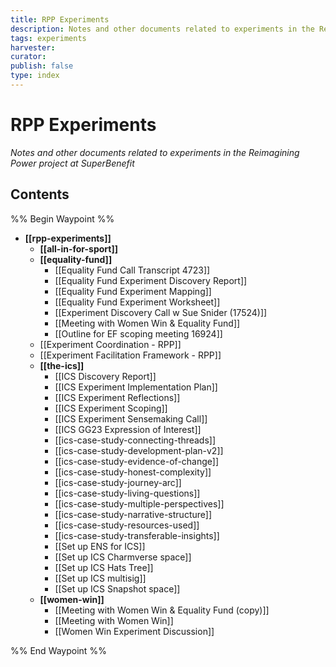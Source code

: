 ```yaml
---
title: RPP Experiments
description: Notes and other documents related to experiments in the Reimagining Power project
tags: experiments
harvester: 
curator: 
publish: false
type: index
---
```

# RPP Experiments

_Notes and other documents related to experiments in the Reimagining Power project at SuperBenefit_

## Contents

%% Begin Waypoint %%
- **[[rpp-experiments]]**
  - **[[all-in-for-sport]]**
  - **[[equality-fund]]**
    - [[Equality Fund Call Transcript 4723]]
    - [[Equality Fund Experiment Discovery Report]]
    - [[Equality Fund Experiment Mapping]]
    - [[Equality Fund Experiment Worksheet]]
    - [[Experiment Discovery Call w Sue Snider (17524)]]
    - [[Meeting with Women Win & Equality Fund]]
    - [[Outline for EF scoping meeting 16924]]
  - [[Experiment Coordination - RPP]]
  - [[Experiment Facilitation Framework - RPP]]
  - **[[the-ics]]**
    - [[ICS Discovery Report]]
    - [[ICS Experiment Implementation Plan]]
    - [[ICS Experiment Reflections]]
    - [[ICS Experiment Scoping]]
    - [[ICS Experiment Sensemaking Call]]
    - [[ICS GG23 Expression of Interest]]
    - [[ics-case-study-connecting-threads]]
    - [[ics-case-study-development-plan-v2]]
    - [[ics-case-study-evidence-of-change]]
    - [[ics-case-study-honest-complexity]]
    - [[ics-case-study-journey-arc]]
    - [[ics-case-study-living-questions]]
    - [[ics-case-study-multiple-perspectives]]
    - [[ics-case-study-narrative-structure]]
    - [[ics-case-study-resources-used]]
    - [[ics-case-study-transferable-insights]]
    - [[Set up ENS for ICS]]
    - [[Set up ICS Charmverse space]]
    - [[Set up ICS Hats Tree]]
    - [[Set up ICS multisig]]
    - [[Set up ICS Snapshot space]]
  - **[[women-win]]**
    - [[Meeting with Women Win & Equality Fund (copy)]]
    - [[Meeting with Women Win]]
    - [[Women Win Experiment Discussion]]

%% End Waypoint %%
